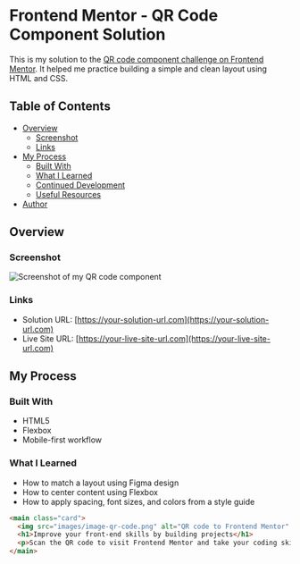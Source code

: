 # Frontend Mentor - QR Code Component Solution

This is my solution to the [QR code component challenge on Frontend Mentor](https://www.frontendmentor.io/challenges/qr-code-component-iux_sIO_H). It helped me practice building a simple and clean layout using HTML and CSS.

## Table of Contents

- [Overview](#overview)
  - [Screenshot](#screenshot)
  - [Links](#links)
- [My Process](#my-process)
  - [Built With](#built-with)
  - [What I Learned](#what-i-learned)
  - [Continued Development](#continued-development)
  - [Useful Resources](#useful-resources)
- [Author](#author)

## Overview

### Screenshot

![Screenshot of my QR code component](./screenshot.jpg)

### Links

- Solution URL: [https://your-solution-url.com](https://your-solution-url.com)
- Live Site URL: [https://your-live-site-url.com](https://your-live-site-url.com)

## My Process

### Built With

- HTML5
- Flexbox
- Mobile-first workflow

### What I Learned

- How to match a layout using Figma design
- How to center content using Flexbox
- How to apply spacing, font sizes, and colors from a style guide

```html
<main class="card">
  <img src="images/image-qr-code.png" alt="QR code to Frontend Mentor" />
  <h1>Improve your front-end skills by building projects</h1>
  <p>Scan the QR code to visit Frontend Mentor and take your coding skills to the next level</p>
</main>
